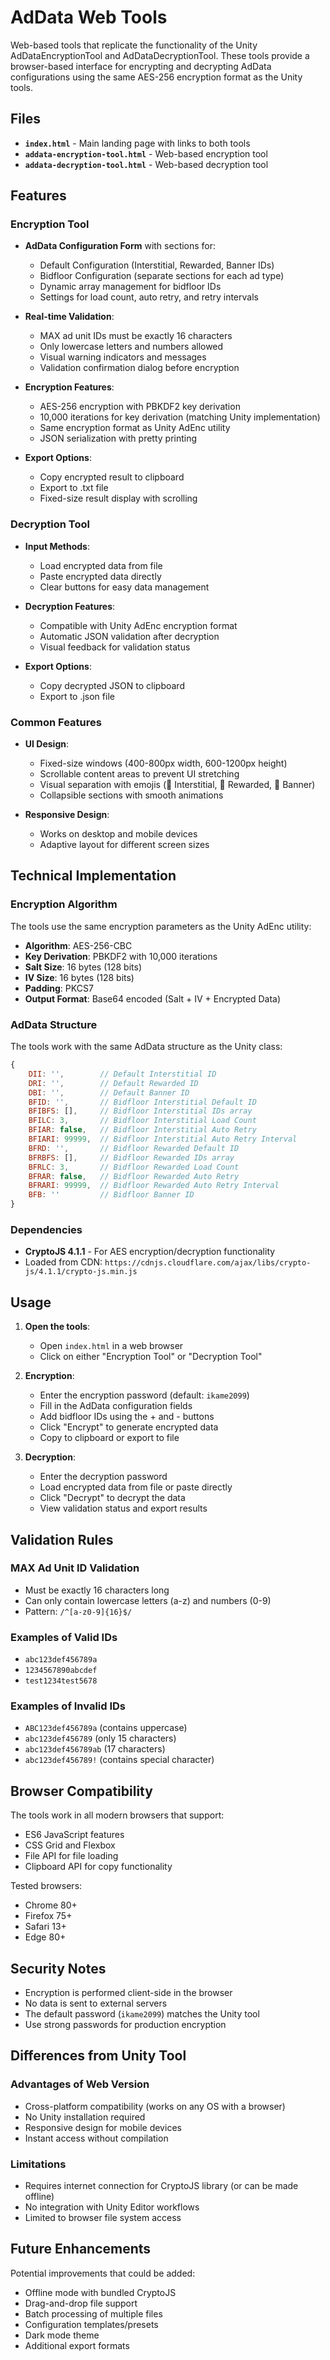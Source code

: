 ﻿# AdData Web Tools

Web-based tools that replicate the functionality of the Unity AdDataEncryptionTool and AdDataDecryptionTool. These tools provide a browser-based interface for encrypting and decrypting AdData configurations using the same AES-256 encryption format as the Unity tools.

## Files

- **`index.html`** - Main landing page with links to both tools
- **`addata-encryption-tool.html`** - Web-based encryption tool
- **`addata-decryption-tool.html`** - Web-based decryption tool

## Features

### Encryption Tool
- **AdData Configuration Form** with sections for:
  - Default Configuration (Interstitial, Rewarded, Banner IDs)
  - Bidfloor Configuration (separate sections for each ad type)
  - Dynamic array management for bidfloor IDs
  - Settings for load count, auto retry, and retry intervals

- **Real-time Validation**:
  - MAX ad unit IDs must be exactly 16 characters
  - Only lowercase letters and numbers allowed
  - Visual warning indicators and messages
  - Validation confirmation dialog before encryption

- **Encryption Features**:
  - AES-256 encryption with PBKDF2 key derivation
  - 10,000 iterations for key derivation (matching Unity implementation)
  - Same encryption format as Unity AdEnc utility
  - JSON serialization with pretty printing

- **Export Options**:
  - Copy encrypted result to clipboard
  - Export to .txt file
  - Fixed-size result display with scrolling

### Decryption Tool
- **Input Methods**:
  - Load encrypted data from file
  - Paste encrypted data directly
  - Clear buttons for easy data management

- **Decryption Features**:
  - Compatible with Unity AdEnc encryption format
  - Automatic JSON validation after decryption
  - Visual feedback for validation status

- **Export Options**:
  - Copy decrypted JSON to clipboard
  - Export to .json file

### Common Features
- **UI Design**:
  - Fixed-size windows (400-800px width, 600-1200px height)
  - Scrollable content areas to prevent UI stretching
  - Visual separation with emojis (🎯 Interstitial, 🎁 Rewarded, 📱 Banner)
  - Collapsible sections with smooth animations

- **Responsive Design**:
  - Works on desktop and mobile devices
  - Adaptive layout for different screen sizes

## Technical Implementation

### Encryption Algorithm
The tools use the same encryption parameters as the Unity AdEnc utility:
- **Algorithm**: AES-256-CBC
- **Key Derivation**: PBKDF2 with 10,000 iterations
- **Salt Size**: 16 bytes (128 bits)
- **IV Size**: 16 bytes (128 bits)
- **Padding**: PKCS7
- **Output Format**: Base64 encoded (Salt + IV + Encrypted Data)

### AdData Structure
The tools work with the same AdData structure as the Unity class:

```javascript
{
    DII: '',        // Default Interstitial ID
    DRI: '',        // Default Rewarded ID
    DBI: '',        // Default Banner ID
    BFID: '',       // Bidfloor Interstitial Default ID
    BFIBFS: [],     // Bidfloor Interstitial IDs array
    BFILC: 3,       // Bidfloor Interstitial Load Count
    BFIAR: false,   // Bidfloor Interstitial Auto Retry
    BFIARI: 99999,  // Bidfloor Interstitial Auto Retry Interval
    BFRD: '',       // Bidfloor Rewarded Default ID
    BFRBFS: [],     // Bidfloor Rewarded IDs array
    BFRLC: 3,       // Bidfloor Rewarded Load Count
    BFRAR: false,   // Bidfloor Rewarded Auto Retry
    BFRARI: 99999,  // Bidfloor Rewarded Auto Retry Interval
    BFB: ''         // Bidfloor Banner ID
}
```

### Dependencies
- **CryptoJS 4.1.1** - For AES encryption/decryption functionality
- Loaded from CDN: `https://cdnjs.cloudflare.com/ajax/libs/crypto-js/4.1.1/crypto-js.min.js`

## Usage

1. **Open the tools**:
   - Open `index.html` in a web browser
   - Click on either "Encryption Tool" or "Decryption Tool"

2. **Encryption**:
   - Enter the encryption password (default: `ikame2099`)
   - Fill in the AdData configuration fields
   - Add bidfloor IDs using the + and - buttons
   - Click "Encrypt" to generate encrypted data
   - Copy to clipboard or export to file

3. **Decryption**:
   - Enter the decryption password
   - Load encrypted data from file or paste directly
   - Click "Decrypt" to decrypt the data
   - View validation status and export results

## Validation Rules

### MAX Ad Unit ID Validation
- Must be exactly 16 characters long
- Can only contain lowercase letters (a-z) and numbers (0-9)
- Pattern: `/^[a-z0-9]{16}$/`

### Examples of Valid IDs
- `abc123def456789a`
- `1234567890abcdef`
- `test1234test5678`

### Examples of Invalid IDs
- `ABC123def456789a` (contains uppercase)
- `abc123def456789` (only 15 characters)
- `abc123def456789ab` (17 characters)
- `abc123def456789!` (contains special character)

## Browser Compatibility

The tools work in all modern browsers that support:
- ES6 JavaScript features
- CSS Grid and Flexbox
- File API for file loading
- Clipboard API for copy functionality

Tested browsers:
- Chrome 80+
- Firefox 75+
- Safari 13+
- Edge 80+

## Security Notes

- Encryption is performed client-side in the browser
- No data is sent to external servers
- The default password (`ikame2099`) matches the Unity tool
- Use strong passwords for production encryption

## Differences from Unity Tool

### Advantages of Web Version
- Cross-platform compatibility (works on any OS with a browser)
- No Unity installation required
- Responsive design for mobile devices
- Instant access without compilation

### Limitations
- Requires internet connection for CryptoJS library (or can be made offline)
- No integration with Unity Editor workflows
- Limited to browser file system access

## Future Enhancements

Potential improvements that could be added:
- Offline mode with bundled CryptoJS
- Drag-and-drop file support
- Batch processing of multiple files
- Configuration templates/presets
- Dark mode theme
- Additional export formats
